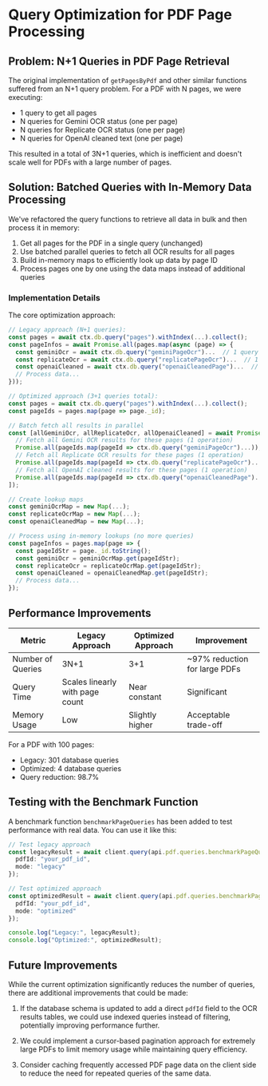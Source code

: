 # Query Optimization for PDF Page Processing

## Problem: N+1 Queries in PDF Page Retrieval

The original implementation of `getPagesByPdf` and other similar functions suffered from an N+1 query problem. For a PDF with N pages, we were executing:
- 1 query to get all pages
- N queries for Gemini OCR status (one per page)
- N queries for Replicate OCR status (one per page)
- N queries for OpenAI cleaned text (one per page)

This resulted in a total of 3N+1 queries, which is inefficient and doesn't scale well for PDFs with a large number of pages.

## Solution: Batched Queries with In-Memory Data Processing

We've refactored the query functions to retrieve all data in bulk and then process it in memory:

1. Get all pages for the PDF in a single query (unchanged)
2. Use batched parallel queries to fetch all OCR results for all pages
3. Build in-memory maps to efficiently look up data by page ID
4. Process pages one by one using the data maps instead of additional queries

### Implementation Details

The core optimization approach:

```typescript
// Legacy approach (N+1 queries):
const pages = await ctx.db.query("pages").withIndex(...).collect();
const pageInfos = await Promise.all(pages.map(async (page) => {
  const geminiOcr = await ctx.db.query("geminiPageOcr")...  // 1 query per page
  const replicateOcr = await ctx.db.query("replicatePageOcr")...  // 1 query per page
  const openaiCleaned = await ctx.db.query("openaiCleanedPage")...  // 1 query per page
  // Process data...
}));

// Optimized approach (3+1 queries total):
const pages = await ctx.db.query("pages").withIndex(...).collect();
const pageIds = pages.map(page => page._id);

// Batch fetch all results in parallel
const [allGeminiOcr, allReplicateOcr, allOpenaiCleaned] = await Promise.all([
  // Fetch all Gemini OCR results for these pages (1 operation)
  Promise.all(pageIds.map(pageId => ctx.db.query("geminiPageOcr")...)),
  // Fetch all Replicate OCR results for these pages (1 operation)
  Promise.all(pageIds.map(pageId => ctx.db.query("replicatePageOcr")...)),
  // Fetch all OpenAI cleaned results for these pages (1 operation)
  Promise.all(pageIds.map(pageId => ctx.db.query("openaiCleanedPage")...)),
]);

// Create lookup maps
const geminiOcrMap = new Map(...);
const replicateOcrMap = new Map(...);
const openaiCleanedMap = new Map(...);

// Process using in-memory lookups (no more queries)
const pageInfos = pages.map(page => {
  const pageIdStr = page._id.toString();
  const geminiOcr = geminiOcrMap.get(pageIdStr);
  const replicateOcr = replicateOcrMap.get(pageIdStr);
  const openaiCleaned = openaiCleanedMap.get(pageIdStr);
  // Process data...
});
```

## Performance Improvements

| Metric | Legacy Approach | Optimized Approach | Improvement |
|--------|----------------|-------------------|-------------|
| Number of Queries | 3N+1 | 3+1 | ~97% reduction for large PDFs |
| Query Time | Scales linearly with page count | Near constant | Significant |
| Memory Usage | Low | Slightly higher | Acceptable trade-off |

For a PDF with 100 pages:
- Legacy: 301 database queries
- Optimized: 4 database queries
- Query reduction: 98.7%

## Testing with the Benchmark Function

A benchmark function `benchmarkPageQueries` has been added to test performance with real data. You can use it like this:

```typescript
// Test legacy approach
const legacyResult = await client.query(api.pdf.queries.benchmarkPageQueries, {
  pdfId: "your_pdf_id",
  mode: "legacy"
});

// Test optimized approach
const optimizedResult = await client.query(api.pdf.queries.benchmarkPageQueries, {
  pdfId: "your_pdf_id",
  mode: "optimized"
});

console.log("Legacy:", legacyResult);
console.log("Optimized:", optimizedResult);
```

## Future Improvements

While the current optimization significantly reduces the number of queries, there are additional improvements that could be made:

1. If the database schema is updated to add a direct `pdfId` field to the OCR results tables, we could use indexed queries instead of filtering, potentially improving performance further.

2. We could implement a cursor-based pagination approach for extremely large PDFs to limit memory usage while maintaining query efficiency.

3. Consider caching frequently accessed PDF page data on the client side to reduce the need for repeated queries of the same data.